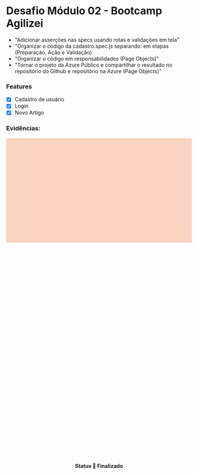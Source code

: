 
# Desafio Módulo 02 - Bootcamp Agilizei

<ul>
 <li>"Adicionar asserções nas specs usando rotas e validações em tela"</li>
	<li>"Organizar o código da cadastro.spec.js separando: em etapas (Preparação, Ação e Validação)</li>
	<li>"Organizar o código em responsabilidades (Page Objects)"</li>
	<li>"Tornar o projeto da Azure Público e compartilhar o resultado no repositório do Github e repositório na Azure (Page Objects)"</li>	
</ul>



### Features

- [x] Cadastro de usuário
- [x] Login
- [x] Novo Artigo

### Evidências:

 <img src="https://github.com/Brunafer/modulodois/blob/main/cadastro.gif">
 <img src="https://github.com/Brunafer/modulodois/blob/main/login.gif">
 <img src="https://github.com/Brunafer/modulodois/blob/main/articless.gif">
 

<h4 align="center"> 
	 Status 🚀 Finalizado 
</h4>
